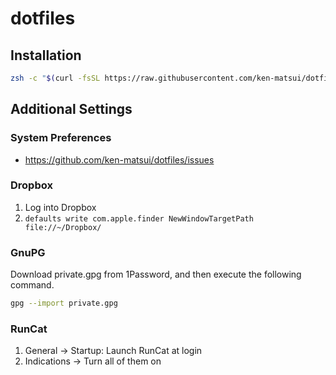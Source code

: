 # dotfiles

## Installation

```sh
zsh -c "$(curl -fsSL https://raw.githubusercontent.com/ken-matsui/dotfiles/main/install.sh)"
```

## Additional Settings

### System Preferences

* https://github.com/ken-matsui/dotfiles/issues

### Dropbox

1. Log into Dropbox
1. `defaults write com.apple.finder NewWindowTargetPath file://~/Dropbox/`

### GnuPG

Download private.gpg from 1Password, and then execute the following command.

```sh
gpg --import private.gpg
```

### RunCat

1. General -> Startup: Launch RunCat at login
1. Indications -> Turn all of them on

